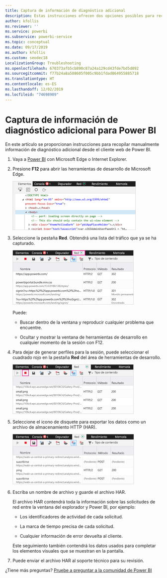 ```yaml
---
title: Captura de información de diagnóstico adicional
description: Estas instrucciones ofrecen dos opciones posibles para recopilar manualmente la información de diagnóstico adicional desde el cliente web de Power BI.
author: kfollis
ms.reviewer: ''
ms.service: powerbi
ms.subservice: powerbi-service
ms.topic: conceptual
ms.date: 09/17/2019
ms.author: kfollis
ms.custom: seodec18
LocalizationGroup: Troubleshooting
ms.openlocfilehash: 670373afb5cb890c87a24a129cd43fde7bd5d892
ms.sourcegitcommit: f77b24a8a588605f005c9bb1fdad864955885718
ms.translationtype: HT
ms.contentlocale: es-ES
ms.lasthandoff: 12/02/2019
ms.locfileid: "74698909"
---
```

# <a name="capture-additional-diagnostic-information-for-power-bi"></a>Captura de información de diagnóstico adicional para Power BI

En este artículo se proporcionan instrucciones para recopilar manualmente información de diagnóstico adicional desde el cliente web de Power BI.

1. Vaya a [Power BI](https://app.powerbi.com) con Microsoft Edge o Internet Explorer.

1. Presione **F12** para abrir las herramientas de desarrollo de Microsoft Edge.

   ![Captura de pantalla de la pestaña Elementos de las herramientas de desarrollo de Microsoft Edge.](media/service-admin-capturing-additional-diagnostic-information-for-power-bi/edge-developer-tools.png)

1. Seleccione la pestaña **Red**. Obtendrá una lista del tráfico que ya se ha capturado.

   ![Captura de pantalla de la pestaña Red de las herramientas de desarrollo de Microsoft Edge.](media/service-admin-capturing-additional-diagnostic-information-for-power-bi/edge-network-tab.png)

    Puede:

    * Buscar dentro de la ventana y reproducir cualquier problema que encuentre.

    * Ocultar y mostrar la ventana de herramientas de desarrollo en cualquier momento de la sesión con F12.

1. Para dejar de generar perfiles para la sesión, puede seleccionar el cuadrado rojo en la pestaña **Red** del área de herramientas de desarrollo.

   ![Captura de pantalla de la pestaña Red de las herramientas de desarrollo de Microsoft Edge con una llamada al botón Detener.](media/service-admin-capturing-additional-diagnostic-information-for-power-bi/edge-network-tab-stop.png)

1. Seleccione el icono de disquete para exportar los datos como un archivo de almacenamiento HTTP (HAR).

   ![Captura de pantalla de la pestaña Red de las herramientas de desarrollo de Microsoft Edge con una llamada al icono de disquete.](media/service-admin-capturing-additional-diagnostic-information-for-power-bi/edge-network-tab-save.png)

1. Escriba un nombre de archivo y guarde el archivo HAR.

    El archivo HAR contendrá toda la información sobre las solicitudes de red entre la ventana del explorador y Power BI, por ejemplo:

    * Los identificadores de actividad de cada solicitud.

    * La marca de tiempo precisa de cada solicitud.

    * Cualquier información de error devuelta al cliente.

    Este seguimiento también contendrá los datos usados para completar los elementos visuales que se muestran en la pantalla.

1. Puede enviar el archivo HAR al soporte técnico para su revisión.

¿Tiene más preguntas? [Pruebe a preguntar a la comunidad de Power BI](https://community.powerbi.com/)
